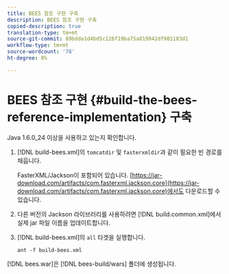 ```yaml
---
title: BEES 참조 구현 구축
description: BEES 참조 구현 구축
copied-description: true
translation-type: tm+mt
source-git-commit: 89bdda1d4bd5c126f19ba75a819942df901183d1
workflow-type: tm+mt
source-wordcount: '78'
ht-degree: 0%

---
```



# BEES 참조 구현 {#build-the-bees-reference-implementation} 구축

Java 1.6.0_24 이상을 사용하고 있는지 확인합니다.
1. [!DNL build-bees.xml]의 `tomcatdir` 및 `fasterxmldir`과 같이 필요한 빈 경로를 채웁니다.

   FasterXML/Jackson이 포함되어 있습니다. [https://jar-download.com/artifacts/com.fasterxml.jackson.core](https://jar-download.com/artifacts/com.fasterxml.jackson.core)에서도 다운로드할 수 있습니다.
1. 다른 버전의 Jackson 라이브러리를 사용하려면 [!DNL build.common.xml]에서 실제 jar 파일 이름을 업데이트합니다.
1. [!DNL build-bees.xml]의 `all` 타겟을 실행합니다.

   ```
   ant -f build-bees.xml
   ```

[!DNL bees.war]은 [!DNL bees-build/wars] 폴더에 생성됩니다.